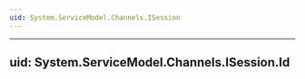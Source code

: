 ```yaml
---
uid: System.ServiceModel.Channels.ISession
---
```


---
uid: System.ServiceModel.Channels.ISession.Id
---
